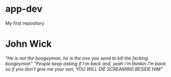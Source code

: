 # app-dev
My first repository
# John Wick  
*"He is not the boogeyman, he is the one you send to kill the fxcking boogeyman"*
*"People keep asking if I'm back and, yeah i'm thinkin I'm back so if you don't give me your son, YOU WILL DIE SCREAMING BESIDE HIM"*
